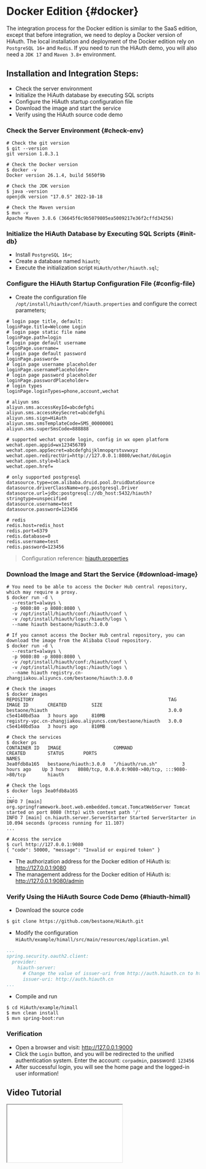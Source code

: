 # Docker Edition {#docker}

The integration process for the Docker edition is similar to the SaaS edition, except that before integration, we need to deploy a Docker version of HiAuth. The local installation and deployment of the Docker edition rely on `PostgreSQL 16+` and `Redis`. If you need to run the HiAuth demo, you will also need a `JDK 17` and `Maven 3.8+` environment.

## Installation and Integration Steps:
- Check the server environment
- Initialize the HiAuth database by executing SQL scripts
- Configure the HiAuth startup configuration file
- Download the image and start the service
- Verify using the HiAuth source code demo

### Check the Server Environment {#check-env}
```shell
# Check the git version
$ git --version
git version 1.8.3.1

# Check the Docker version
$ docker -v
Docker version 26.1.4, build 5650f9b

# Check the JDK version
$ java -version
openjdk version "17.0.5" 2022-10-18

# Check the Maven version
$ mvn -v
Apache Maven 3.8.6 (36645f6c9b5079805ea5009217e36f2cffd34256)
```

### Initialize the HiAuth Database by Executing SQL Scripts {#init-db}
- Install `PostgreSQL 16+`;
- Create a database named `hiauth`;
- Execute the initialization script `HiAuth/other/hiauth.sql`;

### Configure the HiAuth Startup Configuration File {#config-file}
- Create the configuration file `/opt/install/hiauth/conf/hiauth.properties` and configure the correct parameters;
```properties [hiauth.properties]
# login page title, default:
loginPage.title=Welcome Login
# login page static file name
loginPage.path=login
# login page default username
loginPage.username=
# login page default password
loginPage.password=
# login page username placeholder
loginPage.usernamePlaceholder=
# login page password placeholder
loginPage.passwordPlaceholder=
# login types
loginPage.loginTypes=phone,account,wechat

# aliyun sms
aliyun.sms.accessKeyId=abcdefghi
aliyun.sms.accessKeySecret=abcdefghi
aliyun.sms.sign=HiAuth
aliyun.sms.smsTemplateCode=SMS_00000001
aliyun.sms.superSmsCode=888888

# supported wechat qrcode login, config in wx open platform
wechat.open.appid=wx123456789
wechat.open.appSecret=abcdefghijklmnopqrstuvwxyz
wechat.open.redirectUri=http://127.0.0.1:8080/wechat/doLogin
wechat.open.style=black
wechat.open.href=

# only supported postgresql
datasource.type=com.alibaba.druid.pool.DruidDataSource
datasource.driverClassName=org.postgresql.Driver
datasource.url=jdbc:postgresql://db_host:5432/hiauth?stringtype=unspecified
datasource.username=test
datasource.password=123456

# redis
redis.host=redis_host
redis.port=6379
redis.database=0
redis.username=test
redis.password=123456
```
> Configuration reference: [hiauth.properties](https://github.com/bestaone/HiAuth/blob/master/other/hiauth.properties)

### Download the Image and Start the Service {#download-image}
```shell
# You need to be able to access the Docker Hub central repository, which may require a proxy.
$ docker run -d \
  --restart=always \
  -p 9080:80 -p 8080:8080 \
  -v /opt/install/hiauth/conf:/hiauth/conf \
  -v /opt/install/hiauth/logs:/hiauth/logs \
  --name hiauth bestaone/hiauth:3.0.0
  
# If you cannot access the Docker Hub central repository, you can download the image from the Alibaba Cloud repository.
$ docker run -d \
  --restart=always \
  -p 9080:80 -p 8080:8080 \
  -v /opt/install/hiauth/conf:/hiauth/conf \
  -v /opt/install/hiauth/logs:/hiauth/logs \
  --name hiauth registry.cn-zhangjiakou.aliyuncs.com/bestaone/hiauth:3.0.0
  
# Check the images  
$ docker images
REPOSITORY                                                 TAG           IMAGE ID       CREATED         SIZE
bestaone/hiauth                                            3.0.0         c5e4140bd5aa   3 hours ago     810MB
registry-vpc.cn-zhangjiakou.aliyuncs.com/bestaone/hiauth   3.0.0         c5e4140bd5aa   3 hours ago     810MB

# Check the services
$ docker ps
CONTAINER ID   IMAGE                   COMMAND                  CREATED        STATUS       PORTS                                                  NAMES
3ea0fdb8a165   bestaone/hiauth:3.0.0   "/hiauth/run.sh"         3 hours ago    Up 3 hours   8080/tcp, 0.0.0.0:9080->80/tcp, :::9080->80/tcp        hiauth

# Check the logs
$ docker logs 3ea0fdb8a165
...
INFO 7 [main] org.springframework.boot.web.embedded.tomcat.TomcatWebServer Tomcat started on port 8080 (http) with context path '/'
INFO 7 [main] cn.hiauth.server.ServerStarter Started ServerStarter in 10.094 seconds (process running for 11.107)
...

# Access the service
$ curl http://127.0.0.1:9080
{ "code": 50000, "message": "Invalid or expired token" }
```
- The authorization address for the Docker edition of HiAuth is: http://127.0.0.1:9080
- The management address for the Docker edition of HiAuth is: http://127.0.0.1:9080/admin

### Verify Using the HiAuth Source Code Demo {#hiauth-himall}
- Download the source code
```shell
$ git clone https://github.com/bestaone/HiAuth.git
```
- Modify the configuration `HiAuth/example/himall/src/main/resources/application.yml`
```yaml
...
spring.security.oauth2.client:
  provider:
    hiauth-server:
      # Change the value of issuer-uri from http://auth.hiauth.cn to http://127.0.0.1:9080
      issuer-uri: http://auth.hiauth.cn
...
```
- Compile and run
```shell
$ cd HiAuth/example/himall
$ mvn clean install
$ mvn spring-boot:run
```

### Verification
- Open a browser and visit: http://127.0.0.1:9000
- Click the `Login` button, and you will be redirected to the unified authentication system. Enter the account: `corpadmin`, password: `123456`
- After successful login, you will see the home page and the logged-in user information!

## Video Tutorial
<iframe src="//player.bilibili.com/player.html?bvid=BV14hZEYmEEq&page=1" allowfullscreen></iframe>